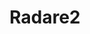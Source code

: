 ---
title: "Radare2"
description: "Open-source reverse engineering framework providing disassembly, debugging, analysis, and manipulation of binary files."
platforms: ["windows", "macos", "linux", "android", "ios", "cli"]
categories: ["Rev"]
tags: ["disassembler", "debugger", "binary-analysis", "reverse-engineering", "hex-editor"]
url: "https://rada.re/n/radare2.html"
github: "https://github.com/radareorg/radare2"
documentation: "https://book.rada.re/"
---